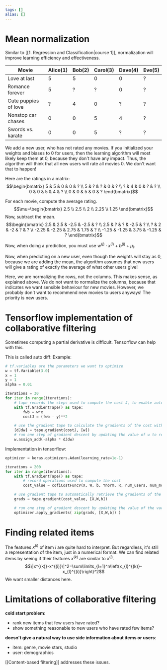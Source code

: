 ```yaml
---
tags: []
alias: []
---
```


# Mean normalization
Similar to [[1. Regression and Classification|course 1]], normalization will improve learning efficiency and effectiveness.

| Movie                | Alice(1) | Bob(2) | Carol(3) | Dave(4) | Eve(5) |
| -------------------- | -------- | ------ | -------- | ------- | ------ |
| Love at last         | 5        | 5      | 0        | 0       | ?      |
| Romance forever      | 5        | ?      | ?        | 0       | ?      |
| Cute puppies of love | ?        | 4      | 0        | ?       | ?      |
| Nonstop car chases   | 0        | 0      | 5        | 4       | ?      |
| Swords vs. karate    | 0        | 0      | 5        | ?       | ?      | 

We add a new user, who has not rated any movies.
If you initialized your weights and biases to 0 for users, then the learning algorithm will most likely keep them at 0, because they don't have any impact.
Thus, the algorithm will think that all new users will rate all movies 0. We don't want that to happen!

Here are the ratings in a matrix:
$$\begin{bmatrix}
5 & 5 & 0 & 0 & ? \\ 
5 & ? & ? & 0 & ? \\ 
? & 4 & 0 & ? & ? \\ 
0 & 0 & 5 & 4 & ? \\ 
0 & 0 & 5 & 0 & ?
\end{bmatrix}$$

For each movie, compute the average rating.
$$\mu=\begin{bmatrix}
2.5 \\ 
2.5 \\ 
2 \\ 
2.25 \\ 
1.25
\end{bmatrix}$$
Now, subtract the mean.
$$\begin{bmatrix}
2.5 & 2.5 & -2.5 & -2.5 & ? \\ 
2.5 & ? & ? & -2.5 & ? \\ 
? & 2 & -2 & ? & ? \\ 
-2.25 & -2.25 & 2.75 & 1.75 & ? \\ 
-1.25 & -1.25 & 3.75 & -1.25 & ?
\end{bmatrix}$$

Now, when doing a prediction, you must use $w^{(j)}\cdot x^{(i)}+b^{(j)}+\mu_{i}$. 


Now, when predicting on a new user, even though the weights will stay as 0, because we are adding the mean, the algorithm assumes that new users will give a rating of exactly the average of what other users give!

Here, we are normalizing the rows, not the columns. This makes sense, as explained above. We do not want to normalize the columns, because that indicates we want sensible behaviour for new movies. However, we probably don't want to recommend new movies to users anyways! The priority is new users.

# Tensorflow implementation of collaborative filtering
Sometimes computing a partial derivative is difficult. Tensorflow can help with this. 

This is called auto diff:
Example:
```python
# tf.variables are the parameters we want to optimize
w = tf.Variable(3.0)
x = 1
y = 1
alpha = 0.01

iterations = 30
for iter in range(iterations):
	# tape records the steps used to compute the cost J, to enable auto differentiation
	with tf.GradientTape() as tape:
		fwb = w*x
		costJ = (fwb - y)**2

	# use the gradient tape to calculate the gradients of the cost with respect to parameter w
	[dJdw] = tape.gradient(costJ, [w])
	# run one step of gradient descent by updating the value of w to reduce the cost
	w.assign_add(-alpha * dJdw)
```

Implementation in tensorflow:
```python
optimizer = keras.optimizers.Adam(learning_rate=1e-1)

iterations = 200
for iter in range(iterations):
	with tf.GradientTape() as tape:
		# record operations used to compute the cost
		cost_value = cofiCostFuncV(X, W, b, Ynorm, R, num_users, num_movies, lambda_)

	# use gradient tape to automatically retrieve the gradients of the trainable variables with respect to the loss
	grads = tape.gradient(cost_value, [X,W,b])

	# run one step of gradient descent by updating the value of the variables to minimize the lss
	optimizer.apply_gradients( zip(grads, [X,W,b]) )
```

# Finding related items
The features $x^{(i)}$ of item $i$ are quite hard to interpret.
But regardless, it's still a representation of the item, just in a numerical format.
We can find related items by seeing if their features $x^{(k)}$ are similar to $x^{(i)}$.
$$\|x^{(k)}-x^{(i)}\|^2=\sum\limits_{l=1}^n\left(x_{l}^{(k)}-x_{l}^{(i)}\right)^2$$
We want smaller distances here.

# Limitations of collaborative filtering
**cold start problem**:
- rank new items that few users have rated?
- show something reasonable to new users who have rated few items?

**doesn't give a natural way to use side information about items or users**:
- item: genre, movie stars, studio
- user: demographics

[[Content-based filtering]] addresses these issues.
